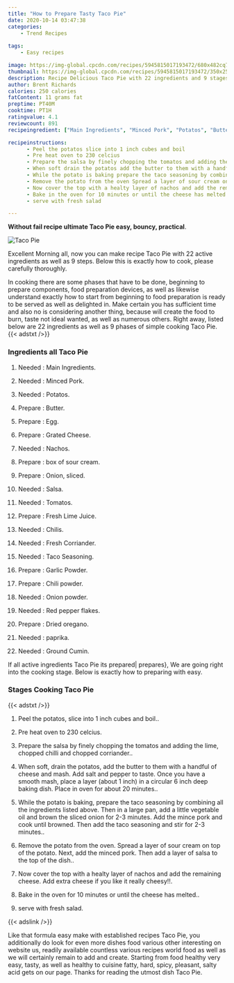 ```yaml
---
title: "How to Prepare Tasty Taco Pie"
date: 2020-10-14 03:47:38
categories:
    - Trend Recipes
    
tags:
    - Easy recipes

image: https://img-global.cpcdn.com/recipes/5945815017193472/680x482cq70/taco-pie-recipe-main-photo.jpg
thumbnail: https://img-global.cpcdn.com/recipes/5945815017193472/350x250cq70/taco-pie-recipe-main-photo.jpg
description: Recipe Delicious Taco Pie with 22 ingredients and 9 stages of easy cooking.
author: Brent Richards
calories: 250 calories
fatContent: 11 grams fat
preptime: PT40M
cooktime: PT1H
ratingvalue: 4.1
reviewcount: 891
recipeingredient: ["Main Ingredients", "Minced Pork", "Potatos", "Butter", "Egg", "Grated Cheese", "Nachos", "box of sour cream", "Onion sliced", "Salsa", "Tomatos", "Fresh Lime Juice", "Chilis", "Fresh Corriander", "Taco Seasoning", "Garlic Powder", "Chili powder", "Onion powder", "Red pepper flakes", "Dried oregano", "paprika", "Ground Cumin"]

recipeinstructions: 
      - Peel the potatos slice into 1 inch cubes and boil 
      - Pre heat oven to 230 celcius 
      - Prepare the salsa by finely chopping the tomatos and adding the lime chopped chilli and chopped corriander 
      - When soft drain the potatos add the butter to them with a handful of cheese and mash Add salt and pepper to taste Once you have a smooth mash place a layer about 1 inch in a circular 6 inch deep baking dish Place in oven for about 20 minutes 
      - While the potato is baking prepare the taco seasoning by combining all the ingredients listed above Then in a large pan add a little vegetable oil and brown the sliced onion for 23 minutes Add the mince pork and cook until browned Then add the taco seasoning and stir for 23 minutes 
      - Remove the potato from the oven Spread a layer of sour cream on top of the potato Next add the minced pork Then add a layer of salsa to the top of the dish 
      - Now cover the top with a healty layer of nachos and add the remaining cheese Add extra cheese if you like it really cheesy 
      - Bake in the oven for 10 minutes or until the cheese has melted 
      - serve with fresh salad

---
```




**Without fail recipe ultimate Taco Pie easy, bouncy, practical**. 


![Taco Pie](https://img-global.cpcdn.com/recipes/5945815017193472/680x482cq70/taco-pie-recipe-main-photo.jpg "Taco Pie")




Excellent Morning all, now you can make recipe Taco Pie with 22 active ingredients as well as 9 steps. Below this is exactly how to cook, please carefully thoroughly.

In cooking there are some phases that have to be done, beginning to prepare components, food preparation devices, as well as likewise understand exactly how to start from beginning to food preparation is ready to be served as well as delighted in. Make certain you has sufficient time and also no is considering another thing, because will create the food to burn, taste not ideal wanted, as well as numerous others. Right away, listed below are 22 ingredients as well as 9 phases of simple cooking Taco Pie.
{{< adstxt />}}

### Ingredients all Taco Pie


1. Needed  : Main Ingredients.

1. Needed  : Minced Pork.

1. Needed  : Potatos.

1. Prepare  : Butter.

1. Prepare  : Egg.

1. Prepare  : Grated Cheese.

1. Needed  : Nachos.

1. Prepare  : box of sour cream.

1. Prepare  : Onion, sliced.

1. Needed  : Salsa.

1. Needed  : Tomatos.

1. Prepare  : Fresh Lime Juice.

1. Needed  : Chilis.

1. Needed  : Fresh Corriander.

1. Needed  : Taco Seasoning.

1. Prepare  : Garlic Powder.

1. Prepare  : Chili powder.

1. Needed  : Onion powder.

1. Needed  : Red pepper flakes.

1. Prepare  : Dried oregano.

1. Needed  : paprika.

1. Needed  : Ground Cumin.



If all active ingredients Taco Pie its prepared| prepares}, We are going right into the cooking stage. Below is exactly how to preparing with easy.

### Stages Cooking Taco Pie

{{< adstxt />}}


1. Peel the potatos, slice into 1 inch cubes and boil..



1. Pre heat oven to 230 celcius.



1. Prepare the salsa by finely chopping the tomatos and adding the lime, chopped chilli and chopped corriander..



1. When soft, drain the potatos, add the butter to them with a handful of cheese and mash. Add salt and pepper to taste. Once you have a smooth mash, place a layer (about 1 inch) in a circular 6 inch deep baking dish. Place in oven for about 20 minutes..



1. While the potato is baking, prepare the taco seasoning by combining all the ingredients listed above. Then in a large pan, add a little vegetable oil and brown the sliced onion for 2-3 minutes. Add the mince pork and cook until browned. Then add the taco seasoning and stir for 2-3 minutes..



1. Remove the potato from the oven. Spread a layer of sour cream on top of the potato. Next, add the minced pork. Then add a layer of salsa to the top of the dish..



1. Now cover the top with a healty layer of nachos and add the remaining cheese. Add extra cheese if you like it really cheesy!!.



1. Bake in the oven for 10 minutes or until the cheese has melted..



1. serve with fresh salad.





{{< adslink />}}

Like that formula easy make with established recipes Taco Pie, you additionally do look for even more dishes food various other interesting on website us, readily available countless various recipes world food as well as we will certainly remain to add and create. Starting from food healthy very easy, tasty, as well as healthy to cuisine fatty, hard, spicy, pleasant, salty acid gets on our page. Thanks for reading the utmost dish Taco Pie.
